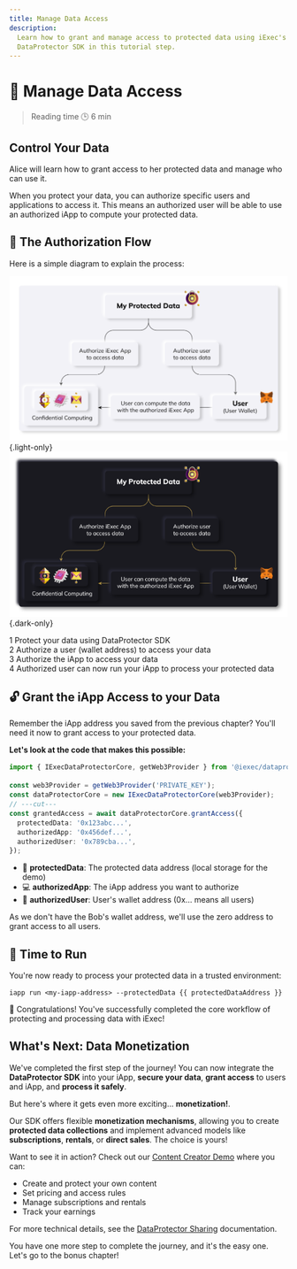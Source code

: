 ```yaml
---
title: Manage Data Access
description:
  Learn how to grant and manage access to protected data using iExec's
  DataProtector SDK in this tutorial step.
---
```


<script setup>
import GrantAccess from '@/modules/helloWorld/GrantAccess.vue';
import { useWalletConnection } from '@/hooks/useWalletConnection.vue';
import Banner from '../../components/Banner.vue'

const { protectedDataAddress } = useWalletConnection();
</script>

# 🔑 Manage Data Access

> Reading time 🕒 6 min

<Banner>
  <h2 class="text-2xl font-bold mt-0 border-none!">Control Your Data</h2>
  <p>Alice will learn how to grant access to her protected data and manage who can use it.</p>
</Banner>

<div class="bg-gradient-to-r from-fuchsia-400/10 to-fuchsia-400/5 rounded-[6px] p-6 border-l-4 border-fuchsia-700 mb-6">
  <p class="m-0!">When you protect your data, you can authorize specific <span class="text-fuchsia-700 font-semibold">users</span> and <span class="text-fuchsia-700 font-semibold">applications</span> to access it. This means an authorized user will be able to use an authorized iApp to compute your protected data.</p>
</div>

## 🔐 The Authorization Flow

Here is a simple diagram to explain the process:

![alt](/assets/hello-world/process_light.png){.light-only}
![alt](/assets/hello-world/process_dark.png){.dark-only}

<div class="flex flex-col gap-2.5 my-6">
  <div class="flex items-center gap-3">
    <span class="bg-gray-950 text-sm text-white w-6 h-6 rounded-full flex items-center justify-center font-medium">1</span>
    <span>Protect your data using DataProtector SDK</span>
  </div>
  <div class="flex items-center gap-3">
    <span class="bg-gray-950 text-sm text-white w-6 h-6 rounded-full flex items-center justify-center font-medium">2</span>
    <span>Authorize a user (wallet address) to access your data</span>
  </div>
  <div class="flex items-center gap-3">
    <span class="bg-gray-950 text-sm text-white w-6 h-6 rounded-full flex items-center justify-center font-medium">3</span>
    <span>Authorize the iApp to access your data</span>
  </div>
  <div class="flex items-center gap-3">
    <span class="bg-gray-950 text-sm text-white w-6 h-6 rounded-full flex items-center justify-center font-medium">4</span>
    <span>Authorized user can now run your iApp to process your protected data</span>
  </div>
</div>

## 🔓 Grant the iApp Access to your Data

<div class="bg-gradient-to-r from-fuchsia-400/10 to-fuchsia-400/5 rounded-[6px] p-6 border-l-4 border-fuchsia-700 mb-6">
  <p class="m-0!">Remember the <span class="text-fuchsia-700 font-semibold">iApp address</span> you saved from the previous chapter? You'll need it now to grant access to your protected data.</p>
</div>

<GrantAccess />

**Let's look at the code that makes this possible:**

```ts twoslash
import { IExecDataProtectorCore, getWeb3Provider } from '@iexec/dataprotector';

const web3Provider = getWeb3Provider('PRIVATE_KEY');
const dataProtectorCore = new IExecDataProtectorCore(web3Provider);
// ---cut---
const grantedAccess = await dataProtectorCore.grantAccess({
  protectedData: '0x123abc...',
  authorizedApp: '0x456def...',
  authorizedUser: '0x789cba...',
});
```

- 📄 **protectedData**: The protected data address (local storage for the demo)
- 💻 **authorizedApp**: The iApp address you want to authorize
- 👤 **authorizedUser**: User's wallet address (0x... means all users)

<div class="bg-gradient-to-r from-fuchsia-400/10 to-fuchsia-400/5 rounded-[6px] p-6 border-l-4 border-fuchsia-700 mb-6">
  <p class="m-0!">As we don't have the Bob's wallet address, we'll use the zero address to grant access to all users.</p>
</div>

## 🏃 Time to Run

You're now ready to process your protected data in a trusted environment:

```sh-vue
iapp run <my-iapp-address> --protectedData {{ protectedDataAddress }}
```

<div class="bg-gradient-to-r from-green-400/10 to-green-400/5 rounded-[6px] p-6 border-l-4 border-green-600 mb-6">
  <p class="m-0!">🎉 Congratulations! You've successfully completed the core workflow of protecting and processing data with iExec!</p>
</div>

## What's Next: Data Monetization

We've completed the first step of the journey! You can now integrate the
**DataProtector SDK** into your iApp, **secure your data**, **grant access** to
users and iApp, and **process it safely**.

But here's where it gets even more exciting... **monetization!**.

Our SDK offers flexible **monetization mechanisms**, allowing you to create
**protected data collections** and implement advanced models like
**subscriptions**, **rentals**, or **direct sales**. The choice is yours!

Want to see it in action? Check out our
[Content Creator Demo](https://demo.iex.ec/content-creator/) where you can:

- Create and protect your own content
- Set pricing and access rules
- Manage subscriptions and rentals
- Track your earnings

For more technical details, see the
[DataProtector Sharing](/references/dataProtector/dataProtectorSharing)
documentation.

<div class="bg-gradient-to-r from-green-400/10 to-green-400/5 rounded-[6px] p-6 border-l-4 border-green-600 mb-6">
    <p class="m-0!">You have one more step to complete the journey, and it's the easy one. Let's go to the bonus chapter!</p>
</div>
